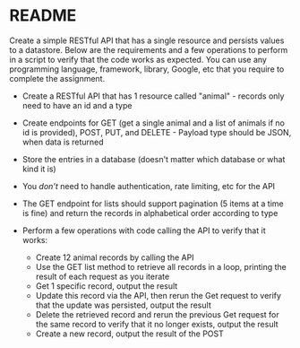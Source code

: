 # README

Create a simple RESTful API that has a single resource and persists values to a datastore.
Below are the requirements and a few operations to perform in a script to verify that the code works as expected.
You can use any programming language, framework, library, Google, etc that you require to complete the assignment.

- Create a RESTful API that has 1 resource called "animal" - records only need to have an id and a type
- Create endpoints for GET (get a single animal and a list of animals if no id is provided), POST, PUT, and DELETE - Payload type should be JSON, when data is returned
- Store the entries in a database (doesn't matter which database or what kind it is)
- You *don't* need to handle authentication, rate limiting, etc for the API
- The GET endpoint for lists should support pagination (5 items at a time is fine) and return the records in alphabetical order according to type

- Perform a few operations with code calling the API to verify that it works:
    - Create 12 animal records by calling the API
    - Use the GET list method to retrieve all records in a loop, printing the result of each request as you iterate
    - Get 1 specific record, output the result
    - Update this record via the API, then rerun the Get request to verify that the update was persisted, output the result
    - Delete the retrieved record and rerun the previous Get request for the same record to verify that it no longer exists, output the result
    - Create a new record, output the result of the POST
